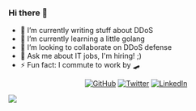 ### Hi there 👋

- 🔭 I’m currently writing stuff about DDoS
- 🌱 I’m currently learning a little golang
- 👯 I’m looking to collaborate on DDoS defense
- 💬 Ask me about IT jobs, I'm hiring! ;)
- ⚡ Fun fact: I commute to work by 🛹

<p align="center">
<a href="https://github.com/craig"><img src="https://img.shields.io/github/followers/craig.svg?label=GitHub&style=social" alt="GitHub"></a>
<a href="https://twitter.com/dercraig"><img src="https://img.shields.io/twitter/follow/dercraig?label=Twitter&style=social" alt="Twitter"></a>
<a href="https://www.linkedin.com/in/stefan-behte-221188104/"><img src="https://img.shields.io/badge/LinkedIn--_.svg?style=social&logo=linkedin" alt="LinkedIn"></a>
  
![](https://github-readme-stats.vercel.app/api?username=craig&show_icons=true&hide_border=true)
